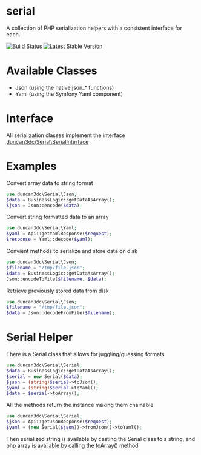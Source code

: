 serial
======

A collection of PHP serialization helpers with a consistent interface for each.

[![Build Status](https://travis-ci.org/duncan3dc/serial.svg?branch=master)](https://travis-ci.org/duncan3dc/serial)
[![Latest Stable Version](https://poser.pugx.org/duncan3dc/serial/version.svg)](https://packagist.org/packages/duncan3dc/serial)


Available Classes
=================

* Json (using the native json_* functions)
* Yaml (using the Symfony Yaml component)


Interface
=========

All serialization classes implement the interface [duncan3dc\Serial\SerialInterface](src/SerialInterface.php)


Examples
========

Convert array data to string format
```php
use duncan3dc\Serial\Json;
$data = BusinessLogic::getDataAsArray();
$json = Json::encode($data);
```

Convert string formatted data to an array
```php
use duncan3dc\Serial\Yaml;
$yaml = Api::getYamlResponse($request);
$response = Yaml::decode($yaml);
```

Convient methods to serialize and store data on disk
```php
use duncan3dc\Serial\Json;
$filename = "/tmp/file.json";
$data = BusinessLogic::getDataAsArray();
Json::encodeToFile($filename, $data);
```

Retrieve previously stored data from disk
```php
use duncan3dc\Serial\Json;
$filename = "/tmp/file.json";
$data = Json::decodeFromFile($filename);
```


Serial Helper
=============

There is a Serial class that allows for juggling/guessing formats
```php
use duncan3dc\Serial\Serial;
$data = BusinessLogic::getDataAsArray();
$serial = new Serial($data);
$json = (string)$serial->toJson();
$yaml = (string)$serial->toYaml();
$data = $serial->toArray();
```

All the methods return the instance making them chainable
```php
use duncan3dc\Serial\Serial;
$json = Api::getJsonResponse($request);
$yaml = (new Serial($json))->fromJson()->toYaml();
```

Then serialized string is available by casting the Serial class to a string, and php array is available by calling the toArray() method

